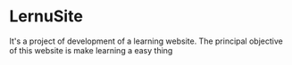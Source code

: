 # LernuSite
It's a project of development of a learning website. 
The principal objective of this website is make learning a easy thing
